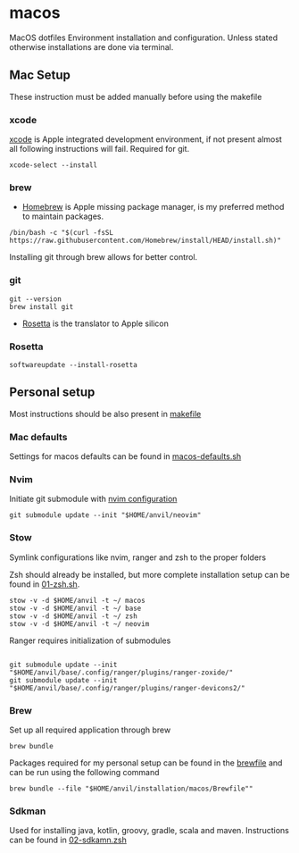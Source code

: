 # macos

MacOS dotfiles
Environment installation and configuration.
Unless stated otherwise installations are done via terminal.

## Mac Setup

These instruction must be added manually before using the makefile

### xcode

[xcode](https://developer.apple.com/xcode/) is Apple integrated development environment, if not present almost all
following instructions will fail.
Required for git.

```shell
xcode-select --install
```

### brew

- [Homebrew](https://brew.sh/) is Apple missing package manager, is my preferred method to maintain packages.

```shell
/bin/bash -c "$(curl -fsSL https://raw.githubusercontent.com/Homebrew/install/HEAD/install.sh)"
```

Installing git through brew allows for better control.

### git

```shell
git --version
brew install git
```

- [Rosetta](https://developer.apple.com/documentation/apple-silicon/about-the-rosetta-translation-environment) is the
  translator to Apple silicon

### Rosetta

```shell
softwareupdate --install-rosetta
```

## Personal setup

Most instructions should be also present in [makefile](makefile)

### Mac defaults

Settings for macos defaults can be found in [macos-defaults.sh](macos-defaults.sh)

### Nvim

Initiate git submodule with [nvim configuration](neovim/.config/nvim)

```shell
git submodule update --init "$HOME/anvil/neovim"

```

### Stow

Symlink configurations like nvim, ranger and zsh to the proper folders

Zsh should already be installed, but more complete installation setup can be found in [01-zsh.sh](01-zsh.sh).

```shell
stow -v -d $HOME/anvil -t ~/ macos
stow -v -d $HOME/anvil -t ~/ base
stow -v -d $HOME/anvil -t ~/ zsh
stow -v -d $HOME/anvil -t ~/ neovim
```

Ranger requires initialization of submodules

```shell

git submodule update --init "$HOME/anvil/base/.config/ranger/plugins/ranger-zoxide/"
git submodule update --init "$HOME/anvil/base/.config/ranger/plugins/ranger-devicons2/"

```

### Brew

Set up all required application through brew

```shell
brew bundle
```

Packages required for my personal setup can be found in the [brewfile](Brewfile) and can be run using the following command

```shell
brew bundle --file "$HOME/anvil/installation/macos/Brewfile""
```

### Sdkman

Used for installing java, kotlin, groovy, gradle, scala and maven. Instructions can be found in [02-sdkamn.zsh](02-sdkman.zsh)
